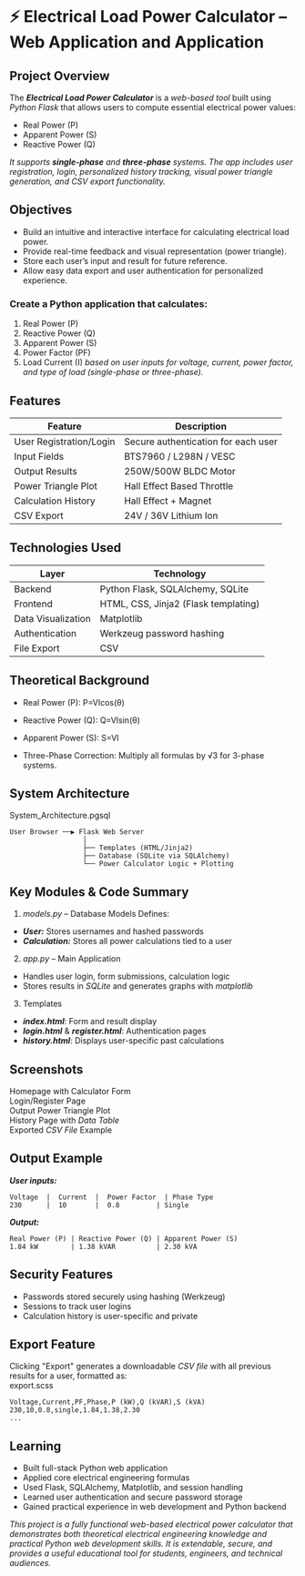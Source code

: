 # ⚡️ Electrical Load Power Calculator – Web Application and Application

## Project Overview

The ***Electrical Load Power Calculator*** is a *web-based tool* built using *Python Flask* that allows users to compute essential electrical power values:

- Real Power (P)
- Apparent Power (S)
- Reactive Power (Q)

<em>It supports ***single-phase*** and ***three-phase*** systems. The app includes user registration, login, personalized history tracking, visual power triangle generation, and CSV export functionality.</em>

## Objectives

- Build an intuitive and interactive interface for calculating electrical load power.
- Provide real-time feedback and visual representation (power triangle).
- Store each user’s input and result for future reference.
- Allow easy data export and user authentication for personalized experience.

### Create a Python application that calculates:

1. Real Power (P)
2. Reactive Power (Q)
3. Apparent Power (S)
4. Power Factor (PF)
5. Load Current (I)
<em>based on user inputs for voltage, current, power factor, and type of load (single-phase or three-phase).</em>

## Features

|           Feature             |           Description               |
|-------------------------------|-------------------------------------|
|   User Registration/Login  |Secure authentication for each user |
|   Input Fields             |   BTS7960 / L298N / VESC           |
|   Output Results           |   250W/500W BLDC Motor             |
|   Power Triangle Plot      |   Hall Effect Based Throttle       |
|   Calculation History      |   Hall Effect + Magnet             |
|   CSV Export               |   24V / 36V Lithium Ion            |

## Technologies Used

|           Layer       |           Technology                  |
|-----------------------|---------------------------------------|
|   Backend             |   Python Flask, SQLAlchemy, SQLite    |
|   Frontend            |   HTML, CSS, Jinja2 (Flask templating)|
|   Data Visualization  |   Matplotlib                          |
|   Authentication      |   Werkzeug password hashing           |
|   File Export         |   CSV                                 |

## Theoretical Background

- Real Power (P):
P=VIcos(θ)

- Reactive Power (Q):
Q=VIsin(θ)

- Apparent Power (S):
S=VI

- Three-Phase Correction:
Multiply all formulas by √3 for 3-phase systems.

## System Architecture

System_Architecture.pgsql
```
User Browser ──▶ Flask Web Server
                  │
                  ├── Templates (HTML/Jinja2)
                  ├── Database (SQLite via SQLAlchemy)
                  └── Power Calculator Logic + Plotting
```
## Key Modules & Code Summary

1. *models.py* – Database Models
Defines: <br>
- ***User:*** Stores usernames and hashed passwords <br>
- ***Calculation:*** Stores all power calculations tied to a user <br>

2. *app.py* – Main Application
- Handles user login, form submissions, calculation logic <br>
- Stores results in *SQLite* and generates graphs with *matplotlib* <br>

3. Templates
- ***index.html***: Form and result display <br>
- ***login.html*** & ***register.html***: Authentication pages <br>
- ***history.html***: Displays user-specific past calculations <br>

## Screenshots
Homepage with Calculator Form <br>
Login/Register Page <br>
Output Power Triangle Plot <br>
History Page with *Data Table* <br>
Exported *CSV File* Example <br>

## Output Example
***User inputs:***
```
Voltage  |  Current  |	Power Factor  |	Phase Type
230      |  10       |  0.8         | Single
```

***Output:***
```
Real Power (P) | Reactive Power (Q) | Apparent Power (S)
1.84 kW	       | 1.38 kVAR          | 2.30 kVA
```

## Security Features

- Passwords stored securely using hashing (Werkzeug)
- Sessions to track user logins
- Calculation history is user-specific and private

## Export Feature

Clicking "Export" generates a downloadable *CSV file* with all previous results for a user, formatted as: <br>
export.scss

```
Voltage,Current,PF,Phase,P (kW),Q (kVAR),S (kVA)
230,10,0.8,single,1.84,1.38,2.30
...

```

## Learning

- Built full-stack Python web application
- Applied core electrical engineering formulas
- Used Flask, SQLAlchemy, Matplotlib, and session handling
- Learned user authentication and secure password storage
- Gained practical experience in web development and Python backend



<em>This project is a fully functional web-based electrical power calculator that demonstrates both theoretical electrical engineering knowledge and practical Python web development skills. It is extendable, secure, and provides a useful educational tool for students, engineers, and technical audiences.</em>










```


```


```

```

```

```

```

```

```

```

```
